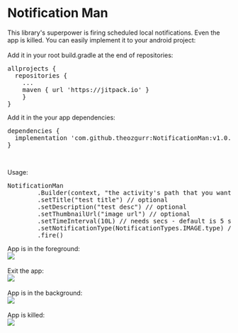 # Notification Man

This library's superpower is firing scheduled local notifications. Even the app is killed.
You can easily implement it to your android project:</br>
</br>
Add it in your root build.gradle at the end of repositories:
</br>
<pre>allprojects {
  repositories {
    ...
    maven { url 'https://jitpack.io' }
    }
}</pre> 

Add it in the your app dependencies:
</br>
<pre>dependencies {
  implementation 'com.github.theozgurr:NotificationMan:v1.0.5'
}</pre>
</br>

Usage:</br>

<pre>NotificationMan
        .Builder(context, "the activity's path that you want to open when the notification is clicked")
        .setTitle("test title") // optional
        .setDescription("test desc") // optional
        .setThumbnailUrl("image url") // optional
        .setTimeInterval(10L) // needs secs - default is 5 secs
        .setNotificationType(NotificationTypes.IMAGE.type) // optional - default type is TEXT
        .fire()</pre> 



App is in the foreground:</br>
![](https://media1.giphy.com/media/ciweGllR6JM5e2xE4Y/giphy.gif)</br>
</br>
Exit the app:</br>
![](https://media0.giphy.com/media/JR6RcCu6pbEFNBMKtZ/giphy.gif)</br>
</br>
App is in the background:</br>
![](https://media1.giphy.com/media/RhBhUBYq771pIdHnlv/giphy.gif)</br>
</br>
App is killed:</br>
![](https://media1.giphy.com/media/VFNh8xq0e8VFxdJ3Wa/giphy.gif)</br>
</br>
